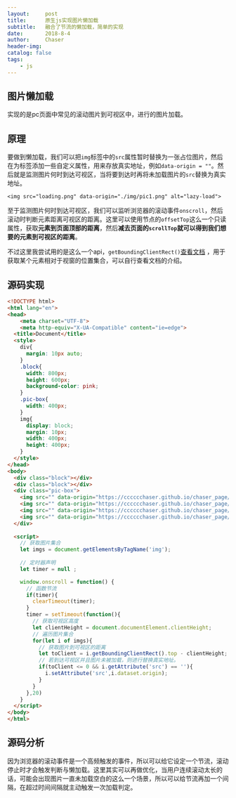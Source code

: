 ```yaml
---
layout:     post
title:      原生js实现图片懒加载
subtitle:   融合了节流的懒加载，简单的实现
date:       2018-8-4 
author:     Chaser
header-img: 
catalog: false
tags:
    - js
---
```


## 图片懒加载

实现的是pc页面中常见的滚动图片到可视区中，进行的图片加载。

## 原理

要做到懒加载，我们可以把`img`标签中的`src`属性暂时替换为一张占位图片，然后在为标签添加一些自定义属性，用来存放真实地址，例如`data-origin = ""`。然后就是监测图片何时到达可视区，当将要到达时再将未加载图片的`src`替换为真实地址。  

`<img src="loading.png" data-origin="./img/pic1.png" alt="lazy-load">`

至于监测图片何时到达可视区，我们可以监听浏览器的滚动事件`onscroll`，然后滚动时判断元素距离可视区的距离。这里可以使用节点的`offsetTop`这么一个只读属性，获取**元素到页面顶部的距离**，然后**减去页面的`scrollTop`**就可以得到我们想要的**元素到可视区的距离**。

不过这里我尝试用的是这么一个api，`getBoundingClientRect()`[查看文档](https://developer.mozilla.org/zh-CN/docs/Web/API/Element/getBoundingClientRect) ，用于获取某个元素相对于视窗的位置集合，可以自行查看文档的介绍。

## 源码实现

```html
<!DOCTYPE html>
<html lang="en">
<head>
    <meta charset="UTF-8">
    <meta http-equiv="X-UA-Compatible" content="ie=edge">
  <title>Document</title>
  <style>
    div{
      margin: 10px auto;
    }
    .block{
      width: 800px;
      height: 600px;
      background-color: pink;
    }
    .pic-box{
      width: 400px;
    }
    img{
      display: block;
      margin: 10px;
      width: 400px;
      height: 400px;
    }
  </style>
</head>
<body>
  <div class="block"></div>
  <div class="block"></div>
  <div class="pic-box">
    <img src="" data-origin="https://cccccchaser.github.io/chaser_page/img/bg3.jpg" alt="">
    <img src="" data-origin="https://cccccchaser.github.io/chaser_page/img/top1.jpg" alt="">
    <img src="" data-origin="https://cccccchaser.github.io/chaser_page/img/top2.jpg" alt="">
    <img src="" data-origin="https://cccccchaser.github.io/chaser_page/img/top3.jpg" alt="">
  </div>
  
  <script>
    // 获取图片集合
    let imgs = document.getElementsByTagName('img'); 
	
    // 定时器声明
    let timer = null ;

    window.onscroll = function() {
      // 函数节流
      if(timer){
        clearTimeout(timer);
      }
      timer = setTimeout(function(){
        // 获取可视区高度
        let clientHeight = document.documentElement.clientHeight;
        // 遍历图片集合
        for(let i of imgs){
          // 获取图片到可视区的距离
          let toClient = i.getBoundingClientRect().top - clientHeight;
          // 若到达可视区并且图片未被加载，则进行替换真实地址。
          if(toClient <= 0 && i.getAttribute('src') == ''){
            i.setAttribute('src',i.dataset.origin);
          }
        }
      },20)
    }
  </script>
</body>
</html>
```

## 源码分析

因为浏览器的滚动事件是一个高频触发的事件，所以可以给它设定一个节流，滚动停止时才会触发判断与懒加载。这里其实可以再做优化，当用户连续滚动太长的话，可能会出现图片一直未加载空白的这么一个场景，所以可以给节流再加一个间隔，在超过时间间隔就主动触发一次加载判定。